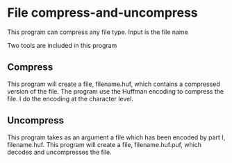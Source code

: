 ﻿# File compress-and-uncompress
 

This program can compress any file type. Input is the file name

Two tools are included in this program

## Compress
This program will create a file, filename.huf, which contains a compressed version of the file.  The program use the Huffman encoding to compress the file.   I do the encoding at the character level.


## Uncompress
This program takes as an argument a file which has been encoded by part I, filename.huf.  This program will create a file, filename.huf.puf, which decodes and uncompresses the file.   
